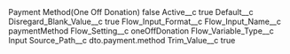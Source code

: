 <?xml version="1.0" encoding="UTF-8"?>
<CustomMetadata xmlns="http://soap.sforce.com/2006/04/metadata" xmlns:xsi="http://www.w3.org/2001/XMLSchema-instance" xmlns:xsd="http://www.w3.org/2001/XMLSchema">
    <label>Payment Method(One Off Donation)</label>
    <protected>false</protected>
    <values>
        <field>Active__c</field>
        <value xsi:type="xsd:boolean">true</value>
    </values>
    <values>
        <field>Default__c</field>
        <value xsi:nil="true"/>
    </values>
    <values>
        <field>Disregard_Blank_Value__c</field>
        <value xsi:type="xsd:boolean">true</value>
    </values>
    <values>
        <field>Flow_Input_Format__c</field>
        <value xsi:nil="true"/>
    </values>
    <values>
        <field>Flow_Input_Name__c</field>
        <value xsi:type="xsd:string">paymentMethod</value>
    </values>
    <values>
        <field>Flow_Setting__c</field>
        <value xsi:type="xsd:string">oneOffDonation</value>
    </values>
    <values>
        <field>Flow_Variable_Type__c</field>
        <value xsi:type="xsd:string">Input</value>
    </values>
    <values>
        <field>Source_Path__c</field>
        <value xsi:type="xsd:string">dto.payment.method</value>
    </values>
    <values>
        <field>Trim_Value__c</field>
        <value xsi:type="xsd:boolean">true</value>
    </values>
</CustomMetadata>

